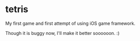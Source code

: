 # tetris
My first game and first attempt of using iOS game framework.

Though it is buggy now, I'll make it better soooooon. :)
